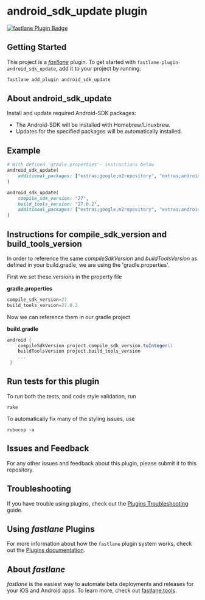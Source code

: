 # android_sdk_update plugin

[![fastlane Plugin Badge](https://rawcdn.githack.com/fastlane/fastlane/master/fastlane/assets/plugin-badge.svg)](https://rubygems.org/gems/fastlane-plugin-android_sdk_update)

## Getting Started

This project is a [_fastlane_](https://github.com/fastlane/fastlane) plugin. To get started with `fastlane-plugin-android_sdk_update`, add it to your project by running:

```bash
fastlane add_plugin android_sdk_update
```

## About android_sdk_update

Install and update required Android-SDK packages:

* The Android-SDK will be installed with Homebrew/Linuxbrew.
* Updates for the specified packages will be automatically installed.

## Example

```ruby
# With defined 'gradle.properties'- instructions below
android_sdk_update(
	additional_packages: ["extras;google;m2repository", "extras;android;m2repository"]
)

android_sdk_update(
	compile_sdk_version: "27",
	build_tools_version: "27.0.2",
	additional_packages: ["extras;google;m2repository", "extras;android;m2repository"]
)
```

## Instructions for compile_sdk_version and build_tools_version

In order to reference the same *compileSdkVersion* and *buildToolsVersion* as defined in your build.gradle, we are using the 'gradle.properties'.

First we set these versions in the property file

**gradle.properties**

```java
compile_sdk_version=27
build_tools_version=27.0.2
```

Now we can reference them in our gradle project

**build.gradle**

```groovy
android {
    compileSdkVersion project.compile_sdk_version.toInteger()
    buildToolsVersion project.build_tools_version
    ...
 }
 ```

## Run tests for this plugin

To run both the tests, and code style validation, run

```
rake
```

To automatically fix many of the styling issues, use
```
rubocop -a
```

## Issues and Feedback

For any other issues and feedback about this plugin, please submit it to this repository.

## Troubleshooting

If you have trouble using plugins, check out the [Plugins Troubleshooting](https://docs.fastlane.tools/plugins/plugins-troubleshooting/) guide.

## Using _fastlane_ Plugins

For more information about how the `fastlane` plugin system works, check out the [Plugins documentation](https://docs.fastlane.tools/plugins/create-plugin/).

## About _fastlane_

_fastlane_ is the easiest way to automate beta deployments and releases for your iOS and Android apps. To learn more, check out [fastlane.tools](https://fastlane.tools).
